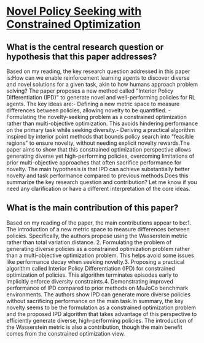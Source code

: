 # [Novel Policy Seeking with Constrained Optimization](https://arxiv.org/abs/2005.10696v3)

## What is the central research question or hypothesis that this paper addresses?

Based on my reading, the key research question addressed in this paper is:How can we enable reinforcement learning agents to discover diverse and novel solutions for a given task, akin to how humans approach problem solving? The paper proposes a new method called "Interior Policy Differentiation (IPD)" to generate novel and well-performing policies for RL agents. The key ideas are:- Defining a new metric space to measure differences between policies, allowing novelty to be quantified. - Formulating the novelty-seeking problem as a constrained optimization rather than multi-objective optimization. This avoids hindering performance on the primary task while seeking diversity.- Deriving a practical algorithm inspired by interior point methods that bounds policy search into "feasible regions" to ensure novelty, without needing explicit novelty rewards.The paper aims to show that this constrained optimization perspective allows generating diverse yet high-performing policies, overcoming limitations of prior multi-objective approaches that often sacrifice performance for novelty. The main hypothesis is that IPD can achieve substantially better novelty and task performance compared to previous methods.Does this summarize the key research question and contribution? Let me know if you need any clarification or have a different interpretation of the core ideas.


## What is the main contribution of this paper?

Based on my reading of the paper, the main contributions appear to be:1. The introduction of a new metric space to measure differences between policies. Specifically, the authors propose using the Wasserstein metric rather than total variation distance. 2. Formulating the problem of generating diverse policies as a constrained optimization problem rather than a multi-objective optimization problem. This helps avoid some issues like performance decay when seeking novelty.3. Proposing a practical algorithm called Interior Policy Differentiation (IPD) for constrained optimization of policies. This algorithm terminates episodes early to implicitly enforce diversity constraints.4. Demonstrating improved performance of IPD compared to prior methods on MuJoCo benchmark environments. The authors show IPD can generate more diverse policies without sacrificing performance on the main task.In summary, the key novelty seems to be the formulation as a constrained optimization problem and the proposed IPD algorithm that takes advantage of this perspective to efficiently generate diverse, high-performing policies. The introduction of the Wasserstein metric is also a contribution, though the main benefit comes from the constrained optimization view.
